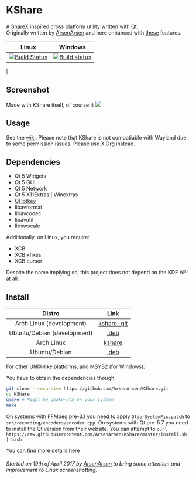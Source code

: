 # KShare
A [ShareX](https://getsharex.com/) inspired cross platform utility written with Qt.  
Originally written by [ArsenArsen](https://github.com/ArsenArsen) and here enhanced with [these](https://github.com/Gurkengewuerz/KShare/projects/1) features.

|Linux|Windows|
|:---:|:-----:|
|[![Build Status](https://nativeci.arsenarsen.com/job/KShare%20(dev)/badge/icon)](https://nativeci.arsenarsen.com/job/KShare%20(dev))|[![Build status](https://ci.appveyor.com/api/projects/status/ujxmg1dk7f5p8ijh?svg=true)](https://ci.appveyor.com/project/Gurkengewuerz/kshare)
|
## Screenshot
Made with KShare itself, of course :)
![](http://i.imgur.com/ffWvCun.png)

## Usage
See the [wiki](https://github.com/ArsenArsen/KShare/wiki).
Please note that KShare is not compatiable with Wayland due to some permission issues. Please use X.Org instead.

## Dependencies
* Qt 5 Widgets
* Qt 5 GUI
* Qt 5 Network
* Qt 5 X11Extras | Winextras
* [QHotkey](https://github.com/Skycoder42/QHotkey)
* libavformat
* libavcodec
* libavutil
* libswscale

Additionally, on Linux, you require:
* XCB
* XCB xfixes
* XCB cursor

Despite the name implying so, this project does not depend on the KDE API at all.

## Install
|Distro|Link|
|:----:|:--:|
|Arch Linux (development)|[kshare-git](https://aur.archlinux.org/packages/kshare-git/)|
|Ubuntu/Debian (development)|[.deb](https://nativeci.arsenarsen.com/job/KShare%20\(dev\)/main=linux/lastSuccessfulBuild/artifact/packages/simpleName.deb)|
|Arch Linux |[kshare](https://aur.archlinux.org/packages/kshare/)|
|Ubuntu/Debian |[.deb](https://nativeci.arsenarsen.com/job/KShare%20\(master\)/main=linux/lastSuccessfulBuild/artifact/packages/simpleName.deb)|

For other UNIX-like platforms, and MSYS2 (for Windows):

You have to obtain the dependencies though.
```bash
git clone --recursive https://github.com/ArsenArsen/KShare.git
cd KShare
qmake # Might be qmake-qt5 on your system
make
```

On systems with FFMpeg pre-3.1 you need to apply `OlderSystemFix.patch` to `src/recording/encoders/encoder.cpp`.
On systems with Qt pre-5.7 you need to install the Qt version from their website.
You can attempt to `curl https://raw.githubusercontent.com/ArsenArsen/KShare/master/install.sh | bash`

You can find more details [here](https://blog.arsenarsen.com/posts/compiling-kshare-on-linux-mac-os-x-and-windows-final-revision)

###### Started on 19th of April 2017 by [ArsenArsen](https://github.com/ArsenArsen) to bring some attention and improvement to Linux screenshotting.
